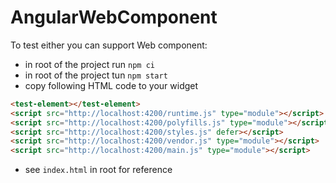 # AngularWebComponent

To test either you can support Web component:

- in root of the project run `npm ci`
- in root of the project tun `npm start`
- copy following HTML code to your widget

```html
<test-element></test-element>
<script src="http://localhost:4200/runtime.js" type="module"></script>
<script src="http://localhost:4200/polyfills.js" type="module"></script>
<script src="http://localhost:4200/styles.js" defer></script>
<script src="http://localhost:4200/vendor.js" type="module"></script>
<script src="http://localhost:4200/main.js" type="module"></script>
```

- see `index.html` in root for reference
